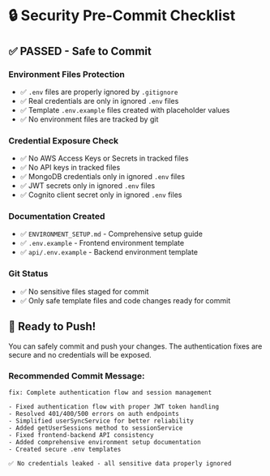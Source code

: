 # 🔒 Security Pre-Commit Checklist

## ✅ PASSED - Safe to Commit

### Environment Files Protection
- ✅ `.env` files are properly ignored by `.gitignore`
- ✅ Real credentials are only in ignored `.env` files
- ✅ Template `.env.example` files created with placeholder values
- ✅ No environment files are tracked by git

### Credential Exposure Check
- ✅ No AWS Access Keys or Secrets in tracked files
- ✅ No API keys in tracked files
- ✅ MongoDB credentials only in ignored `.env` files
- ✅ JWT secrets only in ignored `.env` files
- ✅ Cognito client secret only in ignored `.env` files

### Documentation Created
- ✅ `ENVIRONMENT_SETUP.md` - Comprehensive setup guide
- ✅ `.env.example` - Frontend environment template
- ✅ `api/.env.example` - Backend environment template

### Git Status
- ✅ No sensitive files staged for commit
- ✅ Only safe template files and code changes ready for commit

## 🚀 Ready to Push!

You can safely commit and push your changes. The authentication fixes are secure and no credentials will be exposed.

### Recommended Commit Message:
```
fix: Complete authentication flow and session management

- Fixed authentication flow with proper JWT token handling
- Resolved 401/400/500 errors on auth endpoints
- Simplified userSyncService for better reliability
- Added getUserSessions method to sessionService
- Fixed frontend-backend API consistency
- Added comprehensive environment setup documentation
- Created secure .env templates

✅ No credentials leaked - all sensitive data properly ignored
```
